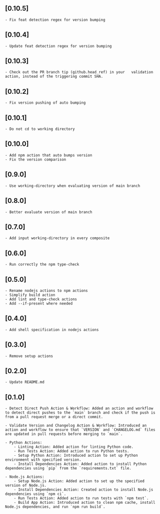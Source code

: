 ## [0.10.5]
    - Fix feat detection regex for version bumping

## [0.10.4]
    - Update feat detection regex for version bumping

## [0.10.3]
    - Check out the PR branch tip (github.head_ref) in your   validation action, instead of the triggering commit SHA.

## [0.10.2]
    - Fix version pushing of auto bumping

## [0.10.1]
    - Do not cd to working directory

## [0.10.0]
    - Add npm action that auto bumps version
    - Fix the version comparison

## [0.9.0]
    - Use working-directory when evaluating version of main branch

## [0.8.0]
    - Better evaluate version of main branch

## [0.7.0]
    - Add input working-directory in every composite

## [0.6.0]
    - Run correctly the npm type-check

## [0.5.0]
    - Rename nodejs actions to npm actions
    - Simplify build action
    - Add lint and type-check actions
    - Add --if-present where needed

## [0.4.0]
    - Add shell specification in nodejs actions

## [0.3.0]
    - Remove setup actions

## [0.2.0]
    - Update README.md
    
## [0.1.0]
    - Detect Direct Push Action & Workflow: Added an action and workflow to detect direct pushes to the `main` branch and check if the push is from a pull request merge or a direct commit.
  
    - Validate Version and Changelog Action & Workflow: Introduced an action and workflow to ensure that `VERSION` and `CHANGELOG.md` files are updated in pull requests before merging to `main`.

    - Python Actions:
        - Linting Action: Added action for linting Python code.
        - Run Tests Action: Added action to run Python tests.
        - Setup Python Action: Introduced action to set up Python environment with specified version.
        - Install Dependencies Action: Added action to install Python dependencies using `pip` from the `requirements.txt` file.

    - Node.js Actions:
        - Setup Node.js Action: Added action to set up the specified version of Node.js.
        - Install Dependencies Action: Created action to install Node.js dependencies using `npm ci`.
        - Run Tests Action: Added action to run tests with `npm test`.
        - Build App Action: Introduced action to clean npm cache, install Node.js dependencies, and run `npm run build`.